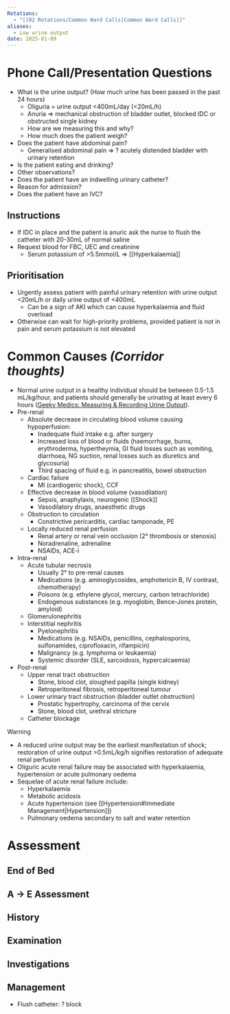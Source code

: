 ```yaml
---
Rotations:
  - "[[02 Rotations/Common Ward Calls|Common Ward Calls]]"
aliases:
  - Low urine output
date: 2025-01-09
---
```

# Phone Call/Presentation Questions
- What is the urine output? (How much urine has been passed in the past 24 hours)
	- Oliguria = urine output <400mL/day (<20mL/h)
	- Anuria ⇒ mechanical obstruction of bladder outlet, blocked IDC or obstructed single kidney
	- How are we measuring this and why?
	- How much does the patient weigh?
- Does the patient have abdominal pain?
	- Generalised abdominal pain ⇒ ? acutely distended bladder with urinary retention
- Is the patient eating and drinking?
- Other observations?
- Does the patient have an indwelling urinary catheter?
- Reason for admission?
- Does the patient have an IVC?
## Instructions
- If IDC in place and the patient is anuric ask the nurse to flush the catheter with 20-30mL of normal saline
- Request blood for FBC, UEC and creatinine
	- Serum potassium of >5.5mmol/L ⇒ [[Hyperkalaemia]]
## Prioritisation
- Urgently assess patient with painful urinary retention with urine output <20mL/h or daily urine output of <400mL
	- Can be a sign of AKI which can cause hyperkalaemia and fluid overload
- Otherwise can wait for high-priority problems, provided patient is not in pain and serum potassium is not elevated
# Common Causes *(Corridor thoughts)*
- Normal urine output in a healthy individual should be between 0.5-1.5 mL/kg/hour, and patients should generally be urinating at least every 6 hours ([Geeky Medics: Measuring & Recording Urine Output](https://geekymedics.com/measuring-recording-urine-output/#:~:text=Calculating%20the%20rate%20of%20urine%20output&text=Normal%20urine%20output%20in%20a,at%20least%20every%206%20hours.)).
- Pre-renal
	- Absolute decrease in circulating blood volume causing hypoperfusion:
		- Inadequate fluid intake e.g. after surgery
		- Increased loss of blood or fluids (haemorrhage, burns, erythroderma, hypertheymia, GI fluid losses such as vomiting, diarrhoea, NG suction, renal losses such as diuretics and glycosuria)
		- Third spacing of fluid e.g. in pancreatitis, bowel obstruction
	- Cardiac failure 
		- MI (cardiogenic shock), CCF
	- Effective decrease in blood volume (vasodilation)
		- Sepsis, anaphylaxis, neurogenic [[Shock]]
		- Vasodilatory drugs, anaesthetic drugs
	- Obstruction to circulation
		- Constrictive pericarditis, cardiac tamponade, PE
	- Locally reduced renal perfusion
		- Renal artery or renal vein occlusion (2° thrombosis or stenosis)
		- Noradrenaline, adrenaline
		- NSAIDs, ACE-i
- Intra-renal
	- Acute tubular necrosis
		- Usually 2° to pre-renal causes
		- Medications (e.g. aminoglycosides, amphotericin B, IV contrast, chemotherapy)
		- Poisons (e.g. ethylene glycol, mercury, carbon tetrachloride)
		- Endogenous substances (e.g. myoglobin, Bence-Jones protein, amyloid)
	- Glomerulonephritis
	- Interstitial nephritis
		- Pyelonephritis
		- Medications (e.g. NSAIDs, penicillins, cephalosporins, sulfonamides, ciprofloxacin, rifampicin)
		- Malignancy (e.g. lymphoma or leukaemia)
		- Systemic disorder (SLE, sarcoidosis, hypercalcaemia)
- Post-renal
	- Upper renal tract obstruction
		- Stone, blood clot, sloughed papilla (single kidney)
		- Retroperitoneal fibrosis, retroperitoneal tumour
	- Lower urinary tract obstruction (bladder outlet obstruction)
		- Prostatic hypertrophy, carcinoma of the cervix
		- Stone, blood clot, urethral stricture
	- Catheter blockage

> [!WARNING]
> - A reduced urine output may be the earliest manifestation of shock; restoration of urine output >0.5mL/kg/h signifies restoration of adequate renal perfusion
> - Oliguric acute renal failure may be associated with hyperkalaemia, hypertension or acute pulmonary oedema
> - Sequelae of acute renal failure include:
> 	- Hyperkalaemia
> 	- Metabolic acidosis 
> 	- Acute hypertension (see [[Hypertension#Immediate Management|Hypertension]])
> 	- Pulmonary oedema secondary to salt and water retention

# Assessment
## End of Bed

## A → E Assessment
## History
## Examination
## Investigations
## Management
- Flush catheter: ? block
